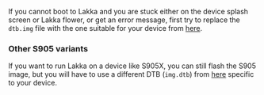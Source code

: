 If you cannot boot to Lakka and you are stuck either on the device splash screen or Lakka flower, or get an error message, first try to replace the `dtb.img` file with the one suitable for your device from [here](https://sx05.eu/s905/8.2/device_trees/S905/).

### Other S905 variants
If you want to run Lakka on a device like S905X, you can still flash the S905 image, but you will have to use a different DTB (`img.dtb`) from [here](https://sx05.eu/s905/8.2/device_trees) specific to your device.